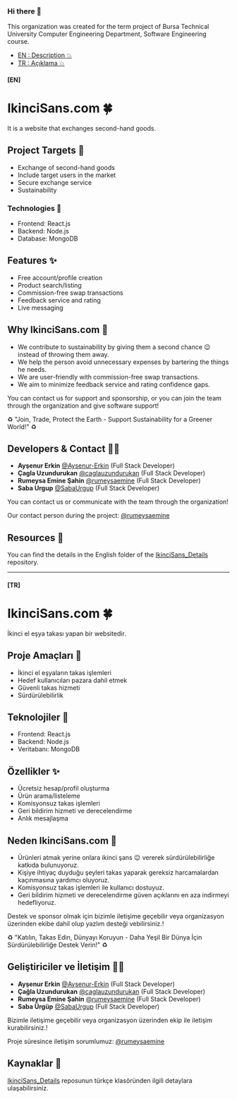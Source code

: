 ### Hi there 👋
This organization was created for the term project of Bursa Technical University Computer Engineering Department, Software Engineering course.

- [EN : Description :boom:](#en)  
- [TR : Açıklama :boom:](#tr)

 #### [EN]
# IkinciSans.com 🍀
It is a website that exchanges second-hand goods.

## Project Targets :raised_hands:
- Exchange of second-hand goods
- Include target users in the market
- Secure exchange service
- Sustainability

### Technologies 🧩
- Frontend: React.js
- Backend: Node.js
- Database: MongoDB

## Features ✨ 
- Free account/profile creation
- Product search/listing
- Commission-free swap transactions
- Feedback service and rating
- Live messaging

## Why IkinciSans.com 🌈
- We contribute to sustainability by giving them a second chance :wink: instead of throwing them away.
- We help the person avoid unnecessary expenses by bartering the things he needs.
- We are user-friendly with commission-free swap transactions.
- We aim to minimize feedback service and rating confidence gaps.

You can contact us for support and sponsorship, or you can join the team through the organization and give software support!

:recycle: "Join, Trade, Protect the Earth - Support Sustainability for a Greener World!" :recycle:

## Developers & Contact  👩‍💻

- **Ayşenur Erkin** [@Aysenur-Erkin](https://github.com/Aysenur-Erkin) (Full Stack Developer)
- **Çagla Uzundurukan** [@caglauzundurukan](https://github.com/caglauzundurukan) (Full Stack Developer)
- **Rumeysa Emine Şahin** [@rumeysaemine](https://github.com/rumeysaemine) (Full Stack Developer)
- **Saba Urgup** [@SabaUrgup](https://github.com/SabaUrgup) (Full Stack Developer)

You can contact us or communicate with the team through the organization!

Our contact person during the project: [@rumeysaemine](https://github.com/rumeysaemine)

## Resources 📑
You can find the details in the English folder of the [IkinciSans_Details](https://github.com/IkinciSans-com/IkinciSans_Details) repository.

****

 #### [TR]
# IkinciSans.com 🍀
İkinci el eşya takası yapan bir websitedir.

## Proje Amaçları :raised_hands:
- İkinci el eşyaların takas işlemleri
- Hedef kullanıcıları pazara dahil etmek
- Güvenli takas hizmeti
- Sürdürülebilirlik

## Teknolojiler 🧩
- Frontend: React.js
- Backend: Node.js
- Veritabanı: MongoDB

## Özellikler ✨
- Ücretsiz hesap/profil oluşturma
- Ürün arama/listeleme
- Komisyonsuz takas işlemleri
- Geri bildirim hizmeti ve derecelendirme
- Anlık mesajlaşma

## Neden IkinciSans.com 🌈
- Ürünleri atmak yerine onlara ikinci şans :wink: vererek sürdürülebilirliğe katkıda bulunuyoruz.
- Kişiye ihtiyaç duyduğu şeyleri takas yaparak gereksiz harcamalardan kaçınmasına yardımcı oluyoruz.
- Komisyonsuz takas işlemleri ile kullanıcı dostuyuz.
- Geri bildirim hizmeti ve derecelendirme güven açıklarını en aza indirmeyi hedefliyoruz.

Destek ve sponsor olmak için bizimle iletişime geçebilir veya organizasyon üzerinden ekibe dahil olup yazlım desteği vebilirsiniz.!

:recycle: "Katılın, Takas Edin, Dünyayı Koruyun - Daha Yeşil Bir Dünya İçin Sürdürülebilirliğe Destek Verin!" :recycle:

## Geliştiriciler ve İletişim  👩‍💻

- **Ayşenur Erkin** [@Aysenur-Erkin](https://github.com/Aysenur-Erkin) (Full Stack Developer)
- **Çağla Uzundurukan** [@caglauzundurukan](https://github.com/caglauzundurukan) (Full Stack Developer)
- **Rumeysa Emine Şahin** [@rumeysaemine](https://github.com/rumeysaemine) (Full Stack Developer)
- **Saba Ürgüp** [@SabaUrgup](https://github.com/SabaUrgup) (Full Stack Developer)

Bizimle iletişime geçebilir veya organizasyon üzerinden ekip ile iletişim kurabilirsiniz.!

Proje süresince iletişim sorumlumuz: [@rumeysaemine](https://github.com/rumeysaemine)

## Kaynaklar 📑
[IkinciSans_Details](https://github.com/IkinciSans-com/IkinciSans_Details) reposunun türkçe klasöründen ilgili detaylara ulaşabilirsiniz.
